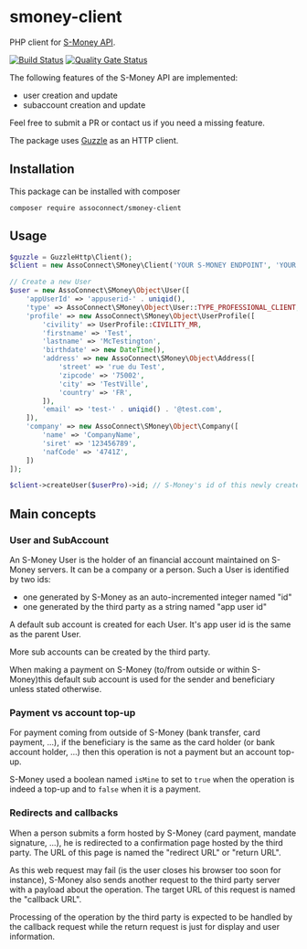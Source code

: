 # smoney-client
PHP client for [S-Money API](http://api.s-money.fr/documentation/).

[![Build Status](https://travis-ci.org/assoconnect/smoney-client.svg?branch=master)](https://travis-ci.org/assoconnect/smoney-client)
[![Quality Gate Status](https://sonarcloud.io/api/project_badges/measure?project=assoconnect_smoney-client&metric=alert_status)](https://sonarcloud.io/dashboard?id=assoconnect_smoney-client)

The following features of the S-Money API are implemented:
- user creation and update
- subaccount creation and update

Feel free to submit a PR or contact us if you need a missing feature.

The package uses [Guzzle](https://github.com/guzzle/guzzle) as an HTTP client.

## Installation
This package can be installed with composer

`composer require assoconnect/smoney-client`

## Usage

````php
$guzzle = GuzzleHttp\Client();
$client = new AssoConnect\SMoney\Client('YOUR S-MONEY ENDPOINT', 'YOUR S-MONEY TOKEN', $guzzle);

// Create a new User
$user = new AssoConnect\SMoney\Object\User([
    'appUserId' => 'appuserid-' . uniqid(),
    'type' => AssoConnect\SMoney\Object\User::TYPE_PROFESSIONAL_CLIENT,
    'profile' => new AssoConnect\SMoney\Object\UserProfile([
        'civility' => UserProfile::CIVILITY_MR,
        'firstname' => 'Test',
        'lastname' => 'McTestington',
        'birthdate' => new DateTime(),
        'address' => new AssoConnect\SMoney\Object\Address([
            'street' => 'rue du Test',
            'zipcode' => '75002',
            'city' => 'TestVille',
            'country' => 'FR',
        ]),
        'email' => 'test-' . uniqid() . '@test.com',
    ]),
    'company' => new AssoConnect\SMoney\Object\Company([
        'name' => 'CompanyName',
        'siret' => '123456789',
        'nafCode' => '4741Z',
    ])
]);

$client->createUser($userPro)->id; // S-Money's id of this newly created user
````

## Main concepts

### User and SubAccount

An S-Money User is the holder of an financial account maintained on S-Money servers. It can be a company or a person. Such a User is identified by two ids:
- one generated by S-Money as an auto-incremented integer named "id"
- one generated by the third party as a string named "app user id"

A default sub account is created for each User. It's app user id is the same as the parent User.

More sub accounts can be created by the third party.

When making a payment on S-Money (to/from outside or within S-Money)this default sub account is used for the sender and beneficiary unless stated otherwise.

### Payment vs account top-up

For payment coming from outside of S-Money (bank transfer, card payment, ...), if the beneficiary is the same as the card holder (or bank account holder, ...) then this operation is not a payment but an account top-up.

S-Money used a boolean named `isMine` to set to `true` when the operation is indeed a top-up and to `false` when it is a payment.

### Redirects and callbacks

When a person submits a form hosted by S-Money (card payment, mandate signature, ...), he is redirected to a confirmation page hosted by the third party.
The URL of this page is named the "redirect URL" or "return URL".

As this web request may fail (is the user closes his browser too soon for instance), S-Money also sends another request to the third party server with a payload about the operation. The target URL of this request is named the "callback URL".   

Processing of the operation by the third party is expected to be handled by the callback request while the return request is just for display and user information.
